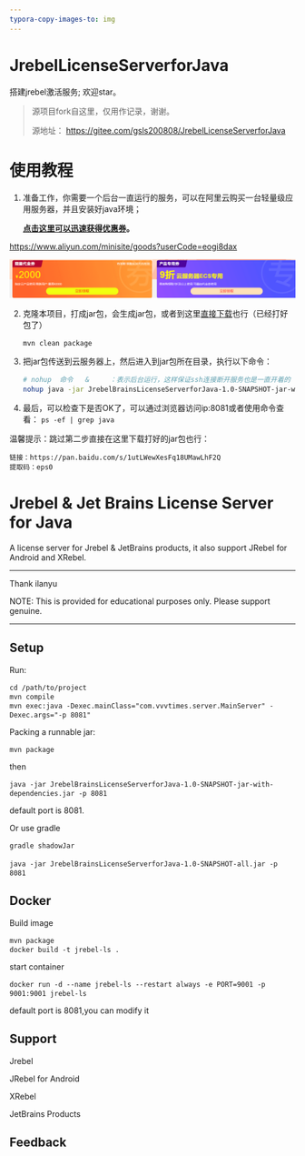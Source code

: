 ```yaml
---
typora-copy-images-to: img
---
```






# JrebelLicenseServerforJava

搭建jrebel激活服务; 欢迎star。

> 源项目fork自这里，仅用作记录，谢谢。
>
> 源地址： https://gitee.com/gsls200808/JrebelLicenseServerforJava





# 使用教程

1. 准备工作，你需要一个后台一直运行的服务，可以在阿里云购买一台轻量级应用服务器，并且安装好java环境；

   **[点击这里可以迅速获得优惠券](https://www.aliyun.com/minisite/goods?userCode=eogi8dax)。**

https://www.aliyun.com/minisite/goods?userCode=eogi8dax

![1577170416862](img/1577170416862.png)



2. 克隆本项目，打成jar包，会生成jar包，或者到这里[直接下载]()也行（已经打好包了）

   ```
   mvn clean package
   ```

3. 把jar包传送到云服务器上，然后进入到jar包所在目录，执行以下命令：

   ```bash
   # nohup  命令   &     ：表示后台运行，这样保证ssh连接断开服务也是一直开着的
   nohup java -jar JrebelBrainsLicenseServerforJava-1.0-SNAPSHOT-jar-with-dependencies.jar -p 8081 &
   ```

4. 最后，可以检查下是否OK了，可以通过浏览器访问ip:8081或者使用命令查看：  `ps -ef | grep java`

温馨提示：跳过第二步直接在这里下载打好的jar包也行：

```
链接：https://pan.baidu.com/s/1utLWewXesFq18UMawLhF2Q 
提取码：eps0
```



# Jrebel & Jet Brains License Server for Java

A license server for Jrebel & JetBrains products, it also support JRebel for Android and XRebel.

***
Thank ilanyu

NOTE: This is provided for educational purposes only. Please support genuine.
***
## Setup
Run:
```
cd /path/to/project
mvn compile 
mvn exec:java -Dexec.mainClass="com.vvvtimes.server.MainServer" -Dexec.args="-p 8081"
```
Packing a runnable jar:
```
mvn package
```
then
```
java -jar JrebelBrainsLicenseServerforJava-1.0-SNAPSHOT-jar-with-dependencies.jar -p 8081
```
default port is 8081.

Or use gradle
```
gradle shadowJar

java -jar JrebelBrainsLicenseServerforJava-1.0-SNAPSHOT-all.jar -p 8081
```
## Docker
Build image
```
mvn package 
docker build -t jrebel-ls .
```

start container
```
docker run -d --name jrebel-ls --restart always -e PORT=9001 -p 9001:9001 jrebel-ls
```
default port is 8081,you can modify it
## Support

Jrebel

JRebel for Android

XRebel

JetBrains Products

## Feedback





